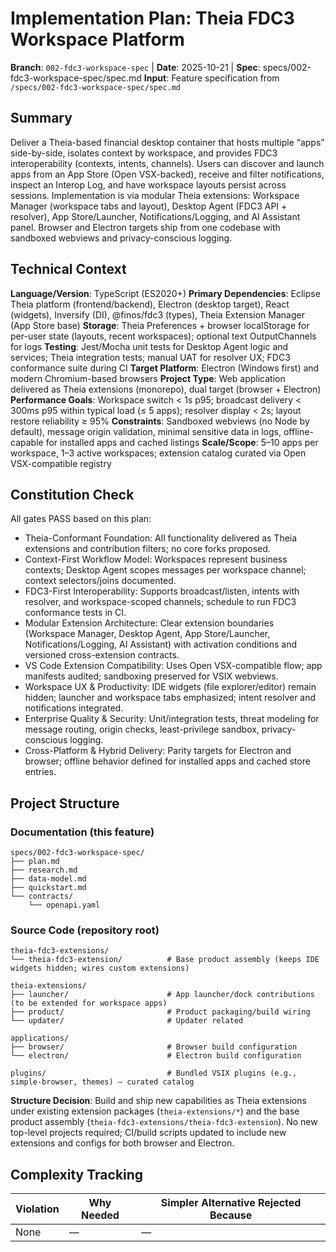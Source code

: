 # Implementation Plan: Theia FDC3 Workspace Platform

**Branch**: `002-fdc3-workspace-spec` | **Date**: 2025-10-21 | **Spec**: specs/002-fdc3-workspace-spec/spec.md
**Input**: Feature specification from `/specs/002-fdc3-workspace-spec/spec.md`

## Summary

Deliver a Theia-based financial desktop container that hosts multiple “apps” side-by-side, isolates context by workspace, and provides FDC3 interoperability (contexts, intents, channels). Users can discover and launch apps from an App Store (Open VSX-backed), receive and filter notifications, inspect an Interop Log, and have workspace layouts persist across sessions. Implementation is via modular Theia extensions: Workspace Manager (workspace tabs and layout), Desktop Agent (FDC3 API + resolver), App Store/Launcher, Notifications/Logging, and AI Assistant panel. Browser and Electron targets ship from one codebase with sandboxed webviews and privacy-conscious logging.

## Technical Context

**Language/Version**: TypeScript (ES2020+)
**Primary Dependencies**: Eclipse Theia platform (frontend/backend), Electron (desktop target), React (widgets), Inversify (DI), @finos/fdc3 (types), Theia Extension Manager (App Store base)
**Storage**: Theia Preferences + browser localStorage for per-user state (layouts, recent workspaces); optional text OutputChannels for logs
**Testing**: Jest/Mocha unit tests for Desktop Agent logic and services; Theia integration tests; manual UAT for resolver UX; FDC3 conformance suite during CI
**Target Platform**: Electron (Windows first) and modern Chromium-based browsers
**Project Type**: Web application delivered as Theia extensions (monorepo), dual target (browser + Electron)
**Performance Goals**: Workspace switch < 1s p95; broadcast delivery < 300ms p95 within typical load (≤ 5 apps); resolver display < 2s; layout restore reliability ≥ 95%
**Constraints**: Sandboxed webviews (no Node by default), message origin validation, minimal sensitive data in logs, offline-capable for installed apps and cached listings
**Scale/Scope**: 5–10 apps per workspace, 1–3 active workspaces; extension catalog curated via Open VSX-compatible registry

## Constitution Check

All gates PASS based on this plan:

- Theia-Conformant Foundation: All functionality delivered as Theia extensions and contribution filters; no core forks proposed.
- Context-First Workflow Model: Workspaces represent business contexts; Desktop Agent scopes messages per workspace channel; context selectors/joins documented.
- FDC3-First Interoperability: Supports broadcast/listen, intents with resolver, and workspace-scoped channels; schedule to run FDC3 conformance tests in CI.
- Modular Extension Architecture: Clear extension boundaries (Workspace Manager, Desktop Agent, App Store/Launcher, Notifications/Logging, AI Assistant) with activation conditions and versioned cross-extension contracts.
- VS Code Extension Compatibility: Uses Open VSX-compatible flow; app manifests audited; sandboxing preserved for VSIX webviews.
- Workspace UX & Productivity: IDE widgets (file explorer/editor) remain hidden; launcher and workspace tabs emphasized; intent resolver and notifications integrated.
- Enterprise Quality & Security: Unit/integration tests, threat modeling for message routing, origin checks, least-privilege sandbox, privacy-conscious logging.
- Cross-Platform & Hybrid Delivery: Parity targets for Electron and browser; offline behavior defined for installed apps and cached store entries.

## Project Structure

### Documentation (this feature)

```
specs/002-fdc3-workspace-spec/
├── plan.md
├── research.md
├── data-model.md
├── quickstart.md
└── contracts/
    └── openapi.yaml
```

### Source Code (repository root)

```
theia-fdc3-extensions/
└── theia-fdc3-extension/          # Base product assembly (keeps IDE widgets hidden; wires custom extensions)

theia-extensions/
├── launcher/                      # App launcher/dock contributions (to be extended for workspace apps)
├── product/                       # Product packaging/build wiring
└── updater/                       # Updater related

applications/
├── browser/                       # Browser build configuration
└── electron/                      # Electron build configuration

plugins/                           # Bundled VSIX plugins (e.g., simple-browser, themes) – curated catalog
```

**Structure Decision**: Build and ship new capabilities as Theia extensions under existing extension packages (`theia-extensions/*`) and the base product assembly (`theia-fdc3-extensions/theia-fdc3-extension`). No new top-level projects required; CI/build scripts updated to include new extensions and configs for both browser and Electron.

## Complexity Tracking

| Violation | Why Needed | Simpler Alternative Rejected Because |
| --------- | ---------- | ------------------------------------ |
| None      | —          | —                                    |

